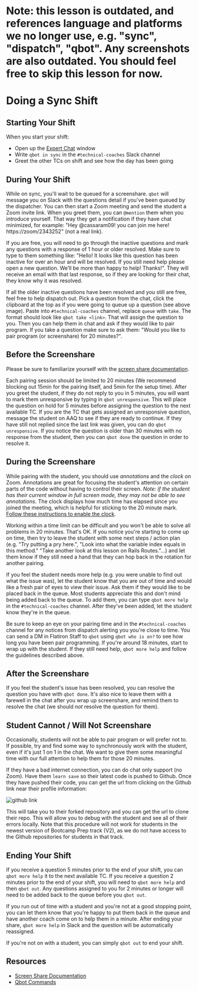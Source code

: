 # Note: this lesson is outdated, and references language and platforms we no longer use, e.g. "sync", "dispatch", "qbot". Any screenshots are also outdated. You should feel free to skip this lesson for now. 

# Doing a Sync Shift

## Starting Your Shift
When you start your shift:

- Open up the [Expert Chat](https://learn.co/expert-chat) window
- Write `qbot in sync` in the `#technical-coaches` Slack channel
- Greet the other TCs on shift and see how the day has been going

## During Your Shift
While on sync, you'll wait to be queued for a screenshare. `qbot` will message you on Slack with the questions detail if you've been queued by the dispatcher. You can then start a Zoom meeting and send the student a Zoom invite link. When you greet them, you can `@mention` them when you introduce yourself. That way they get a notification if they have chat minimized, for example: "Hey @cassaram09! you can join me here! https://zoom/2343252" (not a real link).

If you are free, you will need to go through the inactive questions and mark any questions with a response of 1 hour or older resolved. Make sure to type to them something like: "Hello! It looks like this question has been inactive for over an hour and will be resolved. If you still need help please open a new question. We’ll be more than happy to help! Thanks!". They will receive an email with that last response, so if they are looking for their chat, they know why it was resolved.

If all the older inactive questions have been resolved and you still are free, feel free to help dispatch out. Pick a question from the chat, click the clipboard at the top as if you were going to queue up a question (see above image). Paste into `#technical-coaches` channel, replace `queue` with `take`. The format should look like `qbot take <link>`. That will assign the question to you. Then you can help them in chat and ask if they would like to pair program. If you take a question make sure to ask them: "Would you like to pair program (or screenshare) for 20 minutes?".

## Before the Screenshare
Please be sure to familiarize yourself with the [screen share documentation](https://github.com/flatiron-labs/technical-coach-resources/blob/master/screensharing.md).

Each pairing session should be limited to 20 minutes (We recommend blocking out 15min for the pairing itself, and 5min for the setup time). After you greet the student, if they do not reply to you in 5 minutes, you will want to mark them unresponsive by typing in `qbot unresponsive`. This will place the question on hold for 5 minutes before assigning the question to the next available TC. If you are the TC that gets assigned an unresponsive question, message the student on AAQ to see if they are ready to continue. If they have still not replied since the last link was given, you can do `qbot unresponsive`. If you notice the question is older than 30 minutes with no response from the student, then you can `qbot done` the question in order to resolve it.

## During the Screenshare
While pairing with the student, you should use _annotations_ and the _clock_ on Zoom. Annotations are great for focusing the student's attention on certain parts of the code without having to control their screen. *Note: if the student has their current window in full screen mode, they may not be able to see annotations.* The clock displays how much time has elapsed since you joined the meeting, which is helpful for sticking to the 20 minute mark. [Follow these instructions to enable the clock](https://support.zoom.us/hc/en-us/articles/115002542683-Show-My-Connected-Time-in-a-Meeting).

Working within a time limit can be difficult and you won't be able to solve all problems in 20 minutes. That's OK. If you notice you're starting to come up on time, then try to leave the student with some next steps / action plan (e.g. "Try putting a pry here.", "Look into what the variable index equals in this method." "Take another look at this lesson on Rails Routes."...) and let them know if they still need a hand that they can hop back in the rotation for another pairing.

If you feel the student needs more help (e.g. you were unable to find out what the issue was), let the student know that you are out of time and would like a fresh pair of eyes to view their issue. Ask them if they would like to be placed back in the queue. Most students appreciate this and don't mind being added back to the queue. To add them, you can type `qbot more help` in the `#technical-coaches` channel. After they've been added, let the student know they're in the queue.

Be sure to keep an eye on your pairing time and in the `#technical-coaches` channel for any notices from dispatch alerting you you're close to time. You can send a DM in Flatiron Staff to `qbot` using `qbot who is on?` to see how long you have been pair programming. If you're around 18 minutes, start to wrap up with the student. If they still need help, `qbot more help` and follow the guidelines described above.

## After the Screenshare
If you feel the student's issue has been resolved, you can resolve the question you have with `qbot done`. It's also nice to leave them with a farewell in the chat after you wrap up screenshare, and remind them to resolve the chat (we should *not* resolve the question for them).

## Student Cannot / Will Not Screenshare
Occasionally, students will not be able to pair program or will prefer not to. If possible, try and find some way to synchronously work with the student, even if it's just 1 on 1 in the chat. We want to give them some meaningful time with our full attention to help them for those 20 minutes.

If they have a bad internet connection, you can do chat only support (no Zoom). Have them `learn save` so their latest code is pushed to Github. Once they have pushed their code, you can get the url from clicking on the Github link near their profile information:

![github link](https://s3.amazonaws.com/learn-experts/expert-chat-github-link.png)

This will take you to their forked repository and you can get the url to clone their repo. This will allow you to debug with the student and see all of their errors locally. Note that this procedure will not work for students in the newest version of Bootcamp Prep track (V2), as we do not have access to the Github repositories for students in that track.

## Ending Your Shift
If you receive a question 5 minutes prior to the end of your shift, you can `qbot more help` it to the next available TC. If you receive a question 2 minutes prior to the end of your shift, you will need to `qbot more help` and then `qbot out`. Any questions assigned to you for 2 minutes or longer will need to be added back to the queue before you `qbot out`.

If you run out of time with a student and you're not at a good stopping point, you can let them know that you're happy to put them back in the queue and have another coach come on to help them in a minute. After ending your share, `qbot more help` in Slack and the question will be automatically reassigned.

If you're not on with a student, you can simply `qbot out` to end your shift.

## Resources

* [Screen Share Documentation](https://github.com/flatiron-labs/technical-coach-resources/blob/master/screensharing.md)
* [Qbot Commands](https://github.com/flatiron-labs/technical-coach-resources/blob/master/qbot.md)
